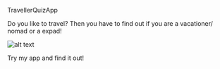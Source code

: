TravellerQuizApp

Do you like to travel?
Then you have to find out if you are a vacationer/ nomad or a expad!

![alt text](https://raw.githubusercontent.com/AlexandraDamaschin/TravellerQuizApp/start.png)


Try my app and find it out!
